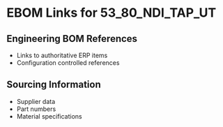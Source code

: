 # EBOM Links for 53_80_NDI_TAP_UT

## Engineering BOM References
- Links to authoritative ERP items
- Configuration controlled references

## Sourcing Information
- Supplier data
- Part numbers
- Material specifications
